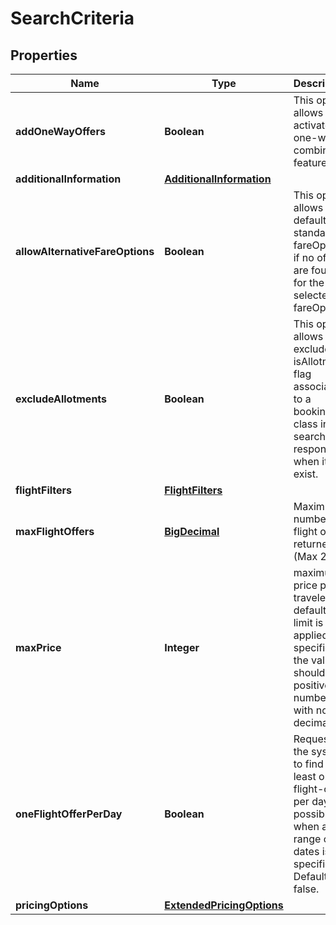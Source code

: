 # SearchCriteria

## Properties
Name | Type | Description | Notes
------------ | ------------- | ------------- | -------------
**addOneWayOffers** | **Boolean** | This option allows activate the one-way combinable feature |  [optional]
**additionalInformation** | [**AdditionalInformation**](AdditionalInformation.md) |  |  [optional]
**allowAlternativeFareOptions** | **Boolean** | This option allows to default to a standard fareOption if no offers are found for the selected fareOption. |  [optional]
**excludeAllotments** | **Boolean** | This option allows to exclude the isAllotment flag associated to a booking class in the search response when it exist. |  [optional]
**flightFilters** | [**FlightFilters**](FlightFilters.md) |  |  [optional]
**maxFlightOffers** | [**BigDecimal**](BigDecimal.md) | Maximum number of flight offers returned (Max 250) |  [optional]
**maxPrice** | **Integer** | maximum price per traveler. By default, no limit is applied. If specified, the value should be a positive number with no decimals |  [optional]
**oneFlightOfferPerDay** | **Boolean** | Requests the system to find at least one flight-offer per day, if possible, when a range of dates is specified. Default is false. |  [optional]
**pricingOptions** | [**ExtendedPricingOptions**](ExtendedPricingOptions.md) |  |  [optional]
